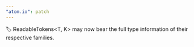 ```yaml
---
"atom.io": patch
---
```


🏷️ ReadableTokens<T, K> may now bear the full type information of their respective families.
